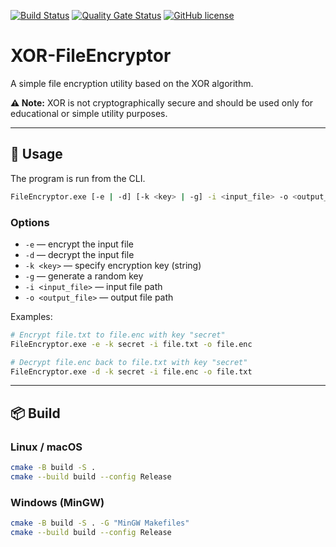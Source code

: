 [![Build Status](https://github.com/danilrudin/XOR-FileEncryptor/workflows/Build/badge.svg)](https://github.com/danilrudin/XOR-FileEncryptor/actions/workflows/build.yml) [![Quality Gate Status](https://sonarcloud.io/api/project_badges/measure?project=danilrudin_XOR-FileEncryptor&metric=alert_status)](https://sonarcloud.io/summary/new_code?id=danilrudin_XOR-FileEncryptor) [![GitHub license](https://badgen.net/github/license/danilrudin/XOR-FileEncryptor)](https://github.com/danilrudin/XOR-FileEncryptor/blob/master/LICENSE)

# XOR-FileEncryptor

A simple file encryption utility based on the XOR algorithm.

**⚠️ Note:** XOR is not cryptographically secure and should be used only for educational or simple utility purposes.

---

## 🔧 Usage

The program is run from the CLI.

```bash
FileEncryptor.exe [-e | -d] [-k <key> | -g] -i <input_file> -o <output_file>
```

### Options

- `-e` — encrypt the input file
- `-d` — decrypt the input file
- `-k <key>` — specify encryption key (string)
- `-g` — generate a random key
- `-i <input_file>` — input file path
- `-o <output_file>` — output file path

Examples:

```bash
# Encrypt file.txt to file.enc with key "secret"
FileEncryptor.exe -e -k secret -i file.txt -o file.enc

# Decrypt file.enc back to file.txt with key "secret"
FileEncryptor.exe -d -k secret -i file.enc -o file.txt
```

---

## 📦 Build

### Linux / macOS

```bash
cmake -B build -S .
cmake --build build --config Release
```

### Windows (MinGW)

```bash
cmake -B build -S . -G "MinGW Makefiles"
cmake --build build --config Release
```
